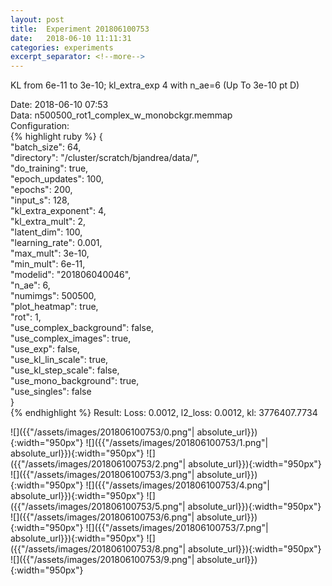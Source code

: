```yaml
---
layout: post
title:  Experiment 201806100753
date:   2018-06-10 11:11:31
categories: experiments
excerpt_separator: <!--more-->
---
```

KL from 6e-11 to 3e-10; kl_extra_exp 4 with n_ae=6 (Up To 3e-10 pt D)  

 <!--more-->
Date: 2018-06-10 07:53  
Data: n500500_rot1_complex_w_monobckgr.memmap  
Configuration:   
{% highlight ruby %}
{  
    "batch_size": 64,   
    "directory": "/cluster/scratch/bjandrea/data/",   
    "do_training": true,   
    "epoch_updates": 100,   
    "epochs": 200,   
    "input_s": 128,   
    "kl_extra_exponent": 4,   
    "kl_extra_mult": 2,   
    "latent_dim": 100,   
    "learning_rate": 0.001,   
    "max_mult": 3e-10,   
    "min_mult": 6e-11,   
    "modelid": "201806040046",   
    "n_ae": 6,   
    "numimgs": 500500,   
    "plot_heatmap": true,   
    "rot": 1,   
    "use_complex_background": false,   
    "use_complex_images": true,   
    "use_exp": false,   
    "use_kl_lin_scale": true,   
    "use_kl_step_scale": false,   
    "use_mono_background": true,   
    "use_singles": false  
}  
{% endhighlight %}
Result: Loss: 0.0012, l2_loss: 0.0012, kl: 3776407.7734  

![]({{"/assets/images/201806100753/0.png"| absolute_url}}){:width="950px"}
![]({{"/assets/images/201806100753/1.png"| absolute_url}}){:width="950px"}
![]({{"/assets/images/201806100753/2.png"| absolute_url}}){:width="950px"}
![]({{"/assets/images/201806100753/3.png"| absolute_url}}){:width="950px"}
![]({{"/assets/images/201806100753/4.png"| absolute_url}}){:width="950px"}
![]({{"/assets/images/201806100753/5.png"| absolute_url}}){:width="950px"}
![]({{"/assets/images/201806100753/6.png"| absolute_url}}){:width="950px"}
![]({{"/assets/images/201806100753/7.png"| absolute_url}}){:width="950px"}
![]({{"/assets/images/201806100753/8.png"| absolute_url}}){:width="950px"}
![]({{"/assets/images/201806100753/9.png"| absolute_url}}){:width="950px"}
